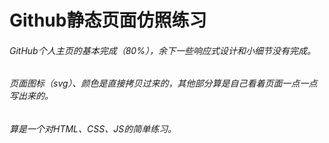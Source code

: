 # Github静态页面仿照练习
###### GitHub个人主页的基本完成（80%），余下一些响应式设计和小细节没有完成。
###### 页面图标（svg）、颜色是直接拷贝过来的，其他部分算是自己看着页面一点一点写出来的。
###### 算是一个对HTML、CSS、JS的简单练习。
